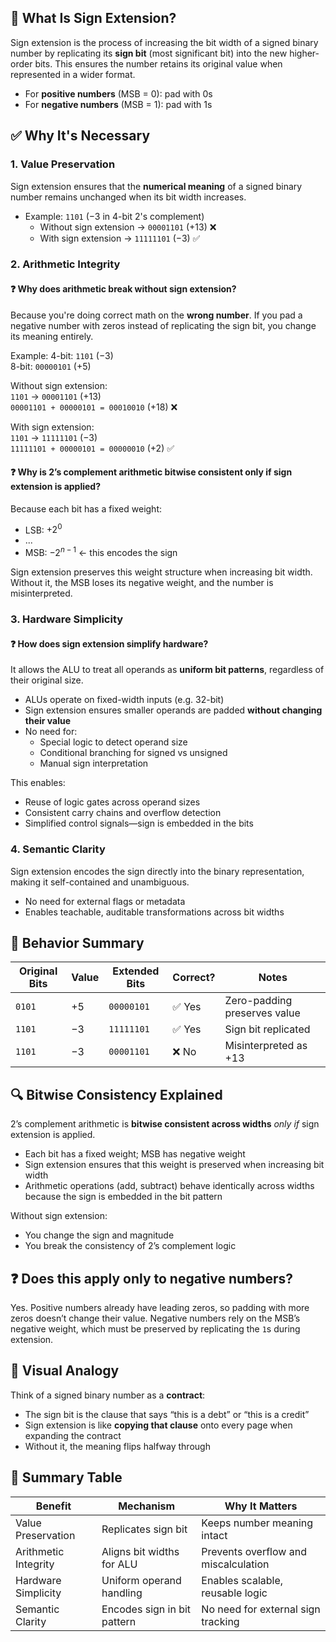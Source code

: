 
## 🧠 What Is Sign Extension?
Sign extension is the process of increasing the bit width of a signed binary number by replicating its **sign bit** (most significant bit) into the new higher-order bits. This ensures the number retains its original value when represented in a wider format.

- For **positive numbers** (MSB = 0): pad with 0s  
- For **negative numbers** (MSB = 1): pad with 1s

## ✅ Why It's Necessary

### 1. Value Preservation
Sign extension ensures that the **numerical meaning** of a signed binary number remains unchanged when its bit width increases.

- Example: `1101` (−3 in 4-bit 2's complement)  
  - Without sign extension → `00001101` (+13) ❌  
  - With sign extension → `11111101` (−3) ✅

### 2. Arithmetic Integrity

#### ❓ Why does arithmetic break without sign extension?
Because you're doing correct math on the **wrong number**. If you pad a negative number with zeros instead of replicating the sign bit, you change its meaning entirely.

Example:
4-bit: `1101` (−3)  
8-bit: `00000101` (+5)

Without sign extension:  
`1101` → `00001101` (+13)  
`00001101 + 00000101 = 00010010` (+18) ❌

With sign extension:  
`1101` → `11111101` (−3)  
`11111101 + 00000101 = 00000010` (+2) ✅

#### ❓ Why is 2’s complement arithmetic bitwise consistent only if sign extension is applied?
Because each bit has a fixed weight:
- LSB: $+2^0$  
- ...
- MSB: $-2^{n-1}$ ← this encodes the sign

Sign extension preserves this weight structure when increasing bit width. Without it, the MSB loses its negative weight, and the number is misinterpreted.

### 3. Hardware Simplicity

#### ❓ How does sign extension simplify hardware?
It allows the ALU to treat all operands as **uniform bit patterns**, regardless of their original size.

- ALUs operate on fixed-width inputs (e.g. 32-bit)  
- Sign extension ensures smaller operands are padded **without changing their value**  
- No need for:
  - Special logic to detect operand size  
  - Conditional branching for signed vs unsigned  
  - Manual sign interpretation

This enables:
- Reuse of logic gates across operand sizes  
- Consistent carry chains and overflow detection  
- Simplified control signals—sign is embedded in the bits

### 4. Semantic Clarity
Sign extension encodes the sign directly into the binary representation, making it self-contained and unambiguous.

- No need for external flags or metadata  
- Enables teachable, auditable transformations across bit widths

## 🧪 Behavior Summary

| Original Bits | Value | Extended Bits | Correct? | Notes |
|---------------|--------|----------------|----------|-------|
| `0101`        | +5     | `00000101`     | ✅ Yes    | Zero-padding preserves value |
| `1101`        | −3     | `11111101`     | ✅ Yes    | Sign bit replicated |
| `1101`        | −3     | `00001101`     | ❌ No     | Misinterpreted as +13 |

## 🔍 Bitwise Consistency Explained
2’s complement arithmetic is **bitwise consistent across widths** *only if* sign extension is applied.

- Each bit has a fixed weight; MSB has negative weight  
- Sign extension ensures that this weight is preserved when increasing bit width  
- Arithmetic operations (add, subtract) behave identically across widths because the sign is embedded in the bit pattern

Without sign extension:
- You change the sign and magnitude  
- You break the consistency of 2’s complement logic

## ❓ Does this apply only to negative numbers?
Yes. Positive numbers already have leading zeros, so padding with more zeros doesn’t change their value. Negative numbers rely on the MSB’s negative weight, which must be preserved by replicating the `1`s during extension.

## 🧠 Visual Analogy
Think of a signed binary number as a **contract**:
- The sign bit is the clause that says “this is a debt” or “this is a credit”  
- Sign extension is like **copying that clause** onto every page when expanding the contract  
- Without it, the meaning flips halfway through

## 🧼 Summary Table

| Benefit               | Mechanism                        | Why It Matters |
|-----------------------|----------------------------------|----------------|
| Value Preservation    | Replicates sign bit              | Keeps number meaning intact |
| Arithmetic Integrity  | Aligns bit widths for ALU        | Prevents overflow and miscalculation |
| Hardware Simplicity   | Uniform operand handling          | Enables scalable, reusable logic |
| Semantic Clarity      | Encodes sign in bit pattern       | No need for external sign tracking |
